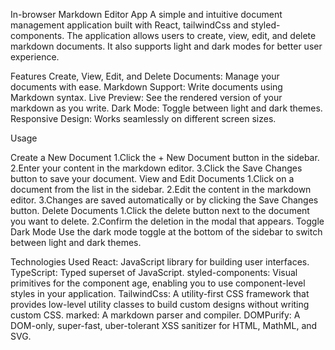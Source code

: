 In-browser Markdown Editor App
A simple and intuitive document management application built with React, tailwindCss and styled-components. The application allows users to create, view, edit, and delete markdown documents. It also supports light and dark modes for better user experience.

Features
Create, View, Edit, and Delete Documents: Manage your documents with ease.
Markdown Support: Write documents using Markdown syntax.
Live Preview: See the rendered version of your markdown as you write.
Dark Mode: Toggle between light and dark themes.
Responsive Design: Works seamlessly on different screen sizes.

Usage

Create a New Document
 1.Click the + New Document button in the sidebar.
 2.Enter your content in the markdown editor.
 3.Click the Save Changes button to save your document.
View and Edit Documents
 1.Click on a document from the list in the sidebar.
 2.Edit the content in the markdown editor.
 3.Changes are saved automatically or by clicking the Save Changes button.
Delete Documents
 1.Click the delete button next to the document you want to delete.
 2.Confirm the deletion in the modal that appears.
Toggle Dark Mode
Use the dark mode toggle at the bottom of the sidebar to switch between light and dark themes.

Technologies Used
React: JavaScript library for building user interfaces.
TypeScript: Typed superset of JavaScript.
styled-components: Visual primitives for the component age, enabling you to use component-level styles in your application.
TailwindCss: A utility-first CSS framework that provides low-level utility classes to build custom designs without writing custom CSS.
marked: A markdown parser and compiler.
DOMPurify: A DOM-only, super-fast, uber-tolerant XSS sanitizer for HTML, MathML, and SVG.
